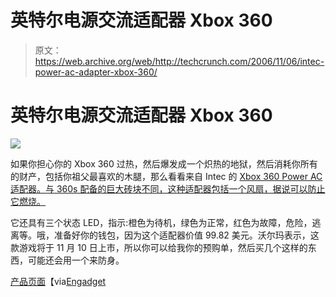 # 英特尔电源交流适配器 Xbox 360

> 原文：<https://web.archive.org/web/http://techcrunch.com/2006/11/06/intec-power-ac-adapter-xbox-360/>

# 英特尔电源交流适配器 Xbox 360

![](img/0ad731981402bba7bbde8786e82a0d36.png)

如果你担心你的 Xbox 360 过热，然后爆发成一个炽热的地狱，然后消耗你所有的财产，包括你祖父最喜欢的木腿，那么看看来自 Intec 的 [Xbox 360 Power AC 适配器。与 360s 配备的巨大砖块不同，这种适配器包括一个风扇，据说可以防止它燃烧。](https://web.archive.org/web/20201026103858/http://www.walmart.com/catalog/product.do?product_id=5334347)

它还具有三个状态 LED，指示:橙色为待机，绿色为正常，红色为故障，危险，逃离等。哦，准备好你的钱包，因为这个适配器价值 99.82 美元。沃尔玛表示，这款游戏将于 11 月 10 日上市，所以你可以给我你的预购单，然后买几个这样的东西，可能还会用一个来防身。

[产品页面](https://web.archive.org/web/20201026103858/http://www.walmart.com/catalog/product.do?product_id=5334347)【via[Engadget](https://web.archive.org/web/20201026103858/http://www.engadget.com/2006/11/06/intec-offers-up-another-xbox-360-cooling-solution-the-100-powe/)